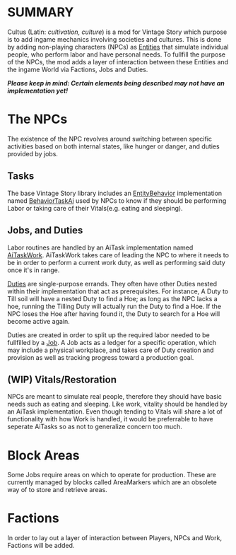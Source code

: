 # SUMMARY

Cultus (Latin: *cultivation, culture*) is a mod for Vintage Story which purpose is to add ingame mechanics involving societies and cultures.
This is done by adding non-playing characters (NPCs) as [Entities](https://apidocs.vintagestory.at/api/Vintagestory.API.Common.EntityAgent.html) that simulate individual people, who perform labor and have personal needs. To fullfill the purpose of the NPCs, the mod adds a layer of interaction between these Entities and the ingame World via Factions, Jobs and Duties.

***Please keep in mind: Certain elements being described may not have an implementation yet!***

# The NPCs

The existence of the NPC revolves around switching between specific activities based on both internal states, like hunger or danger, and duties provided by jobs.

## Tasks

The base Vintage Story library includes an [EntityBehavior](https://apidocs.vintagestory.at/api/Vintagestory.API.Common.Entities.EntityBehavior.html) implementation named [BehaviorTaskAi](https://github.com/anegostudios/vsessentialsmod/blob/master/Entity/AI/Task/BehaviorTaskAI.cs) used by NPCs to know if they should be performing Labor or taking care of their Vitals(e.g. eating and sleeping). 

## Jobs, and Duties

Labor routines are handled by an AiTask implementation named [AiTaskWork](https://github.com/tylermcwilliams/dominions/blob/master/mods/cultus/src/NPC/Tasks/AiTaskWork.cs).
AiTaskWork takes care of leading the NPC to where it needs to be in order to perform a current work duty, as well as performing said duty once it's in range. 

[Duties](https://github.com/tylermcwilliams/dominions/blob/master/mods/cultus/src/Work/Duties/IDuty.cs) are single-purpose errands. They often have other Duties nested within
their implementation that act as prerequisites. For instance, A Duty to Till soil will have a nested Duty to find a Hoe; as long as the NPC lacks a hoe, running the Tilling Duty will actually run the Duty to find a Hoe. If the NPC loses the Hoe after having found it, the Duty to search for a Hoe will become active again.

Duties are created in order to split up the required labor needed to be fullfilled by a [Job](https://github.com/tylermcwilliams/dominions/tree/master/mods/cultus/src/Work/Jobs).
A Job acts as a ledger for a specific operation, which may include a physical workplace, and takes care of Duty creation and provision as well as tracking progress toward a production goal.


## (WIP) Vitals/Restoration

NPCs are meant to simulate real people, therefore they should have basic needs such as eating and sleeping. Like work, vitality should be handled by an AiTask implementation. Even though tending to Vitals will share a lot of functionality with how Work is handled, it would be preferrable to have seperate AiTasks so as not to generalize concern too much.

# Block Areas

Some Jobs require areas on which to operate for production. These are currently managed by blocks called AreaMarkers which are an obsolete way of to store and retrieve areas. 

# Factions

In order to lay out a layer of interaction between Players, NPCs and Work, Factions will be added.



